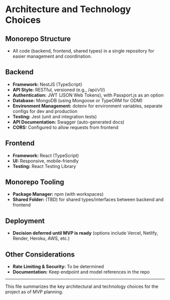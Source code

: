# Architecture and Technology Choices

## Monorepo Structure
- All code (backend, frontend, shared types) in a single repository for easier management and coordination.

## Backend
- **Framework:** NestJS (TypeScript)
- **API Style:** RESTful, versioned (e.g., /api/v1/)
- **Authentication:** JWT (JSON Web Tokens), with Passport.js as an option
- **Database:** MongoDB (using Mongoose or TypeORM for ODM)
- **Environment Management:** dotenv for environment variables, separate configs for dev and production
- **Testing:** Jest (unit and integration tests)
- **API Documentation:** Swagger (auto-generated docs)
- **CORS:** Configured to allow requests from frontend

## Frontend
- **Framework:** React (TypeScript)
- **UI:** Responsive, mobile-friendly
- **Testing:** React Testing Library

## Monorepo Tooling
- **Package Manager:** npm (with workspaces)
- **Shared Folder:** (TBD) for shared types/interfaces between backend and frontend

## Deployment
- **Decision deferred until MVP is ready** (options include Vercel, Netlify, Render, Heroku, AWS, etc.)

## Other Considerations
- **Rate Limiting & Security:** To be determined
- **Documentation:** Keep endpoint and model references in the repo

---

This file summarizes the key architectural and technology choices for the project as of MVP planning.

